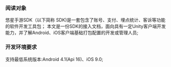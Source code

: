 
### 阅读对象
悠星手游SDK（以下简称 SDK)是一套包含了账号、支付、埋点统计、客诉等功能的软件开发工具包；
本文是一份SDK的接入文档，面向具有一定Unity客户端开发能力，并了解Android、iOS客户端基础打包配置的开发或管理人员;

### 开发环境要求
支持最低系统版本:Android 4.1(Api 16)、iOS 9.0;
